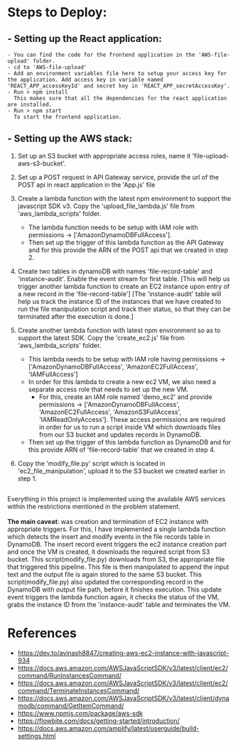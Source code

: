 <br/><br/>
# Steps to Deploy:
## - Setting up the React application:
    - You can find the code for the frontend application in the 'AWS-file-upload' folder.
    - cd to 'AWS-file-upload'
    - Add an environment variables file here to setup your access key for the application. Add access key in variable named 'REACT_APP_accessKeyId' and secret key in 'REACT_APP_secretAccessKey'.
    - Run > npm install
      This makes sure that all the dependencies for the react application are installed.
    - Run > npm start
      To start the frontend application.

## - Setting up the AWS stack:
1. Set up an S3 bucket with appropriate access roles, name it 'file-upload-aws-s3-bucket'.

2. Set up a POST request in API Gateway service, provide the url of the POST api in react application in the 'App.js' file

3. Create a lambda function with the latest npm environment to support the javascript SDK v3. Copy the 'upload_file_lambda.js' file from 'aws_lambda_scripts' folder.
    - The lambda function needs to be setup with IAM role with permissions -> ['AmazonDynamoDBFullAccess'].
    - Then set up the trigger of this lambda function as the API Gateway and for this provide the ARN of the POST api that we created in step 2.

4. Create two tables in dynamoDB with names 'file-record-table' and 'instance-audit'. Enable the event stream for first table. 
    [This will help us trigger another lambda function to create an EC2 instance upon entry of a new record in the 'file-record-table']
    [The 'instance-audit' table will help us track the instance ID of the instances that we have created to run the file manipulation script and track their status, so that they can be terminated after the execution is done.]

5. Create another lambda function with latest npm environment so as to support the latest SDK. Copy the 'create_ec2.js' file from 'aws_lambda_scripts' folder.
    - This lambda needs to be setup with IAM role having permissions -> ['AmazonDynamoDBFullAccess', 'AmazonEC2FullAccess', 'IAMFullAccess']
    - In order for this lambda to create a new ec2 VM, we also need a separate access role that needs to set up the new VM.
        - For this, create an IAM role named 'demo_ec2' and provide permissions -> ['AmazonDynamoDBFullAccess', 'AmazonEC2FullAccess', 'AmazonS3FullAccess', 'IAMReadOnlyAccess'].
          These access permissions are required in order for us to run a script inside VM which downloads files from our S3 bucket and updates records in DynamoDB.
    - Then set up the trigger of this lambda function as DynamoDB and for this provide ARN of 'file-record-table' that we created in step 4.

6. Copy the 'modify_file.py' script which is located in 'ec2_file_manipulation', upload it to the S3 bucket we created earlier in step 1.

##

Everything in this project is implemented using the available AWS services within the restrictions mentioned in the problem statement. <br/><br/>
**The main caveat**: was creation and termination of EC2 instance with appropriate triggers. For this, I have implemented a single lambda function which detects the insert and modify events in the file records table in DynamoDB. The insert record event triggers the ec2 instance creation part and once the VM is created, it downloads the required script from S3 bucket. This script(modify_file.py) downloads from S3, the appropriate file that triggered this pipeline. This file is then manipulated to append the input text and the output file is again stored to the same S3 bucket. This script(modify_file.py) also updated the corresponding record in the DynamoDB with output file path, before it finishes execution. This update event triggers the lambda function again, it checks the status of the VM, grabs the instance ID from the 'instance-audit' table and terminates the VM.


##

# References
- https://dev.to/avinash8847/creating-aws-ec2-instance-with-javascript-934
- https://docs.aws.amazon.com/AWSJavaScriptSDK/v3/latest/client/ec2/command/RunInstancesCommand/
- https://docs.aws.amazon.com/AWSJavaScriptSDK/v3/latest/client/ec2/command/TerminateInstancesCommand/
- https://docs.aws.amazon.com/AWSJavaScriptSDK/v3/latest/client/dynamodb/command/GetItemCommand/
- https://www.npmjs.com/package/aws-sdk
- https://flowbite.com/docs/getting-started/introduction/
- https://docs.aws.amazon.com/amplify/latest/userguide/build-settings.html
